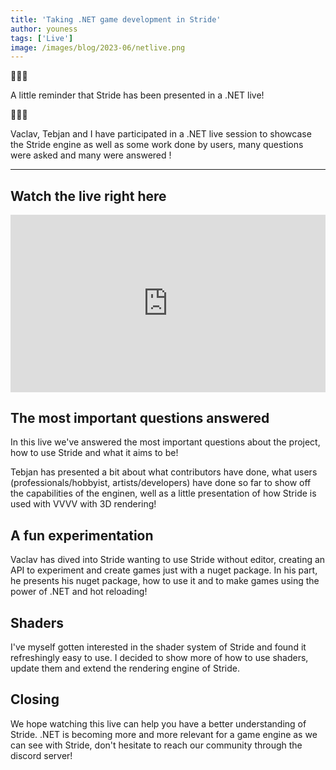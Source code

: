 ```yaml
---
title: 'Taking .NET game development in Stride'
author: youness
tags: ['Live']
image: /images/blog/2023-06/netlive.png
---
```

🎥🎥🎥

A little reminder that Stride has been presented in a .NET live! 

🎥🎥🎥

Vaclav, Tebjan and I have participated in a .NET live session to showcase the Stride engine as well as some work done by users, many questions were asked and many were answered !

---


## Watch the live right here

<iframe width="100%" src="https://www.youtube.com/embed/J6g5y8m26zs" title="YouTube video player" frameborder="0" allow="accelerometer; autoplay; clipboard-write; encrypted-media; gyroscope; picture-in-picture; web-share" allowfullscreen style="aspect-ratio: 16 / 9;"></iframe>


## The most important questions answered

In this live we've answered the most important questions about the project, how to use Stride and what it aims to be!

Tebjan has presented a bit about what contributors have done, what users (professionals/hobbyist, artists/developers) have done so far to show off the capabilities of the enginen, well as a little presentation of how Stride is used with VVVV with 3D rendering!

## A fun experimentation

Vaclav has dived into Stride wanting to use Stride without editor, creating an API to experiment and create games just with a nuget package.
In his part, he presents his nuget package, how to use it and to make games using the power of .NET and hot reloading!

## Shaders

I've myself gotten interested in the shader system of Stride and found it refreshingly easy to use. I decided to show more of how to use shaders, update them and extend the rendering engine of Stride.


## Closing

We hope watching this live can help you have a better understanding of Stride. .NET is becoming more and more relevant for a game engine as we can see with Stride, don't hesitate to reach our community through the discord server!
